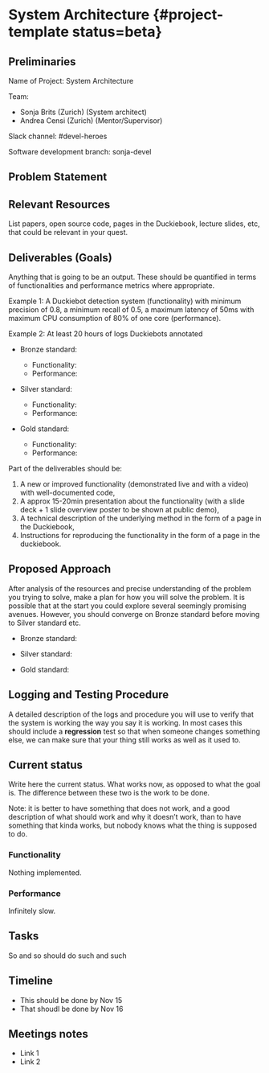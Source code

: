 # System Architecture {#project-template status=beta}

## Preliminaries

Name of Project: System Architecture

Team:
  - Sonja Brits (Zurich) (System architect)
  - Andrea Censi (Zurich) (Mentor/Supervisor)

Slack channel: #devel-heroes

Software development branch: sonja-devel

## Problem Statement


## Relevant Resources

List papers, open source code, pages in the Duckiebook, lecture slides, etc, that could be relevant in your quest. 

## Deliverables (Goals)

Anything that is going to be an output. These should be quantified in terms of functionalities and performance metrics where appropriate.

Example 1: A Duckiebot detection system (functionality) with minimum precision of 0.8, a minimum recall of 0.5, a maximum latency of 50ms with maximum CPU consumption of 80% of one core (performance).

Example 2: At least 20 hours of logs Duckiebots annotated


 - Bronze standard:
   - Functionality:
   - Performance:

 - Silver standard:
   - Functionality:
   - Performance:

 - Gold standard:
   - Functionality:
   - Performance:


Part of the deliverables should be: 

1. A new or improved functionality (demonstrated live and with a video) with well-documented code, 
2. A approx 15-20min presentation about the functionality (with a slide deck + 1 slide overview poster to be shown at public demo),
3. A technical description of the underlying method in the form of a page in the Duckiebook, 
4. Instructions for reproducing the functionality in the form of a page in the duckiebook. 


## Proposed Approach

After analysis of the resources and precise understanding of the problem you trying to solve, make a plan for how you will solve the problem. It is possible that at the start you could explore several seemingly promising avenues. However, you should converge on Bronze standard before moving to Silver standard etc.

 - Bronze standard:

 - Silver standard:

 - Gold standard:



## Logging and Testing Procedure

A detailed description of the logs and procedure you will use to verify that the system is working the way you say it is working. In most cases this should include a **regression** test so that when someone changes something else, we can make sure that your thing still works as well as it used to.

## Current status

Write here the current status. What works now, as opposed to what the goal is. The difference between these two is the work to be done.

Note: it is better to have something that does not work, and a good description of what should work and why it doesn’t work, than to have something that kinda works, but nobody knows what the thing is supposed to do.

### Functionality

Nothing implemented.

### Performance

Infinitely slow.


## Tasks

So and so should do such and such

## Timeline

 - This should be done by Nov 15
 - That shoudl be done by Nov 16

## Meetings notes

 - Link 1
 - Link 2

